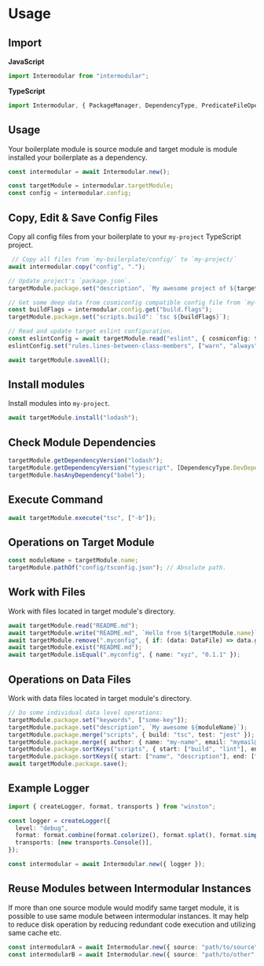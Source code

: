 # Usage

## Import

**JavaScript**

```ts
import Intermodular from "intermodular";
```

**TypeScript**

```ts
import Intermodular, { PackageManager, DependencyType, PredicateFileOperation, CopyFilterFunction, CopyOptions } from "intermodular";
```

## Usage

Your boilerplate module is source module and target module is module installed your boilerplate as a dependency.

```ts
const intermodular = await Intermodular.new();

const targetModule = intermodular.targetModule;
const config = intermodular.config;
```

## Copy, Edit & Save Config Files

Copy all config files from your boilerplate to your `my-project` TypeScript project.

```ts
 // Copy all files from `my-boilerplate/config/` to `my-project/`
await intermodular.copy("config", ".");

// Update project's `package.json`.
targetModule.package.set("description", `My awesome project of ${targetModule.name}`);

// Get some deep data from cosmiconfig compatible config file from `my-project/.my-boilerplaterc` or any cosmiconfig compatible way automatically.
const buildFlags = intermodular.config.get("build.flags");
targetModule.package.set("scripts.build": `tsc ${buildFlags}`);

// Read and update target eslint configuration.
const eslintConfig = await targetModule.read("eslint", { cosmiconfig: true });
eslintConfig.set("rules.lines-between-class-members", ["warn", "always", { exceptAfterSingleLine: true }]);

await targetModule.saveAll();
```

## Install modules

Install modules into `my-project`.

```ts
await targetModule.install("lodash");
```

## Check Module Dependencies

```ts
targetModule.getDependencyVersion("lodash");
targetModule.getDependencyVersion("typescript", [DependencyType.DevDependencies]);
targetModule.hasAnyDependency("babel");
```

## Execute Command

```ts
await targetModule.execute("tsc", ["-b"]);
```

## Operations on Target Module

```ts
const moduleName = targetModule.name;
targetModule.pathOf("config/tsconfig.json"); // Absolute path.
```

## Work with Files

Work with files located in target module's directory.

```ts
await targetModule.read("README.md");
await targetModule.write("README.md", `Hello from ${targetModule.name}`, { overwrite: false });
await targetModule.remove(".myconfig", { if: (data: DataFile) => data.get("version").startsWith("2") });
await targetModule.exist("README.md");
await targetModule.isEqual(".myconfig", { name: "xyz", "0.1.1" });
```

## Operations on Data Files

Work with data files located in target module's directory.

```ts
// Do some individual data level operations:
targetModule.package.set("keywords", ["some-key"]);
targetModule.package.set("description", `My awesome ${moduleName}`);
targetModule.package.merge("scripts", { build: "tsc", test: "jest" });
targetModule.package.merge({ author: { name: "my-name", email: "mymail@mymail.com" } });
targetModule.package.sortKeys("scripts", { start: ["build", "lint"], end: ["release"] }); // Sort scripts, but reserve start and end.
targetModule.package.sortKeys({ start: ["name", "description"], end: ["dependencies", "devDependencies"] }); // Sort root keys, but reserve start and end.
await targetModule.package.save();
```

## Example Logger

```ts
import { createLogger, format, transports } from "winston";

const logger = createLogger({
  level: "debug",
  format: format.combine(format.colorize(), format.splat(), format.simple()),
  transports: [new transports.Console()],
});

const intermodular = await Intermodular.new({ logger });
```

## Reuse Modules between Intermodular Instances

If more than one source module would modify same target module, it is possible to use same module between intermodular instances. It may help to reduce disk operation by reducing redundant code execution and utilizing same cache etc.

```ts
const intermodularA = await Intermodular.new({ source: "path/to/source", target: "path/to/target" });
const intermodularB = await Intermodular.new({ source: "path/to/other", target: intermodularA.targetModule });
```

